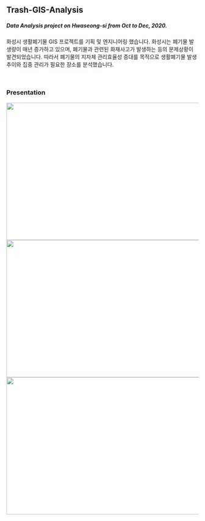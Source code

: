 ## Trash-GIS-Analysis
##### Data Analysis project on Hwaseong-si from Oct to Dec, 2020.  
화성시 생활폐기물 GIS 프로젝트를 기획 및 엔지니어링 했습니다. 화성시는 폐기물 발생량이 매년 증가하고 있으며, 폐기물과 관련된 화재사고가 발생하는 등의 문제상황이 발견되었습니다. 따라서 폐기물의 지자체 관리효율성 증대를 목적으로 생활폐기물 발생추이와 집중 관리가 필요한 장소를 분석했습니다.


</br>

### Presentation

<div align="center">
  <img src="https://user-images.githubusercontent.com/68527727/148835176-9e70d2e8-eb00-4917-b1dd-a5d864ea4ba1.jpg" width="640" height="360"/>
  <img src="https://user-images.githubusercontent.com/68527727/148835195-2fde48ad-3ad6-4c41-ab31-afbedbdb3d39.jpg" width="640" height="360"/>
  <img src="https://user-images.githubusercontent.com/68527727/148836718-ad27c92f-5eb2-4248-afd6-580dae7f615d.jpg" width="640" height="360"/>
</div>

